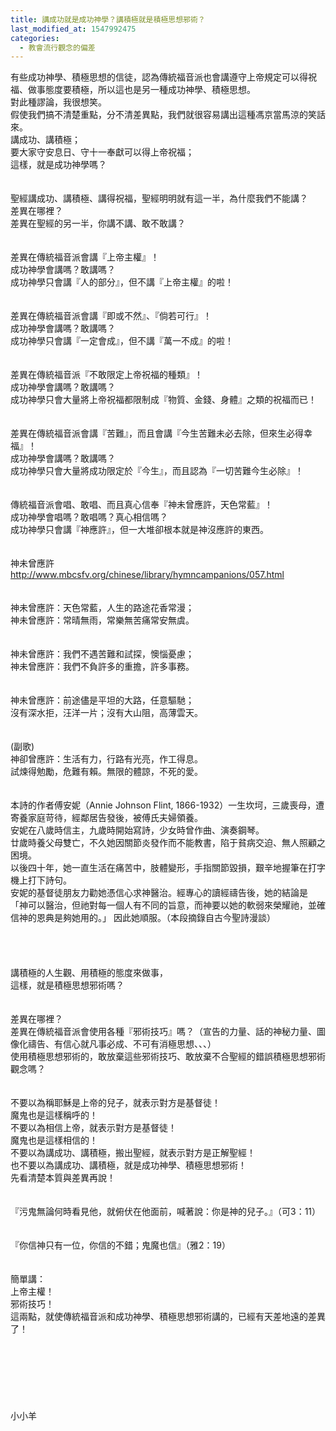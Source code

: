```yaml
---
title: 講成功就是成功神學？講積極就是積極思想邪術？
last_modified_at: 1547992475
categories:
  - 教會流行觀念的偏差
---
```


有些成功神學、積極思想的信徒，認為傳統福音派也會講遵守上帝規定可以得祝福、做事態度要積極，所以這也是另一種成功神學、積極思想。<br>對此種謬論，我很想笑。<br>假使我們搞不清楚重點，分不清差異點，我們就很容易講出這種馮京當馬涼的笑話來。<br><!--more-->講成功、講積極；<br>要大家守安息日、守十一奉獻可以得上帝祝福；<br>這樣，就是成功神學嗎？<br><br><br>聖經講成功、講積極、講得祝福，聖經明明就有這一半，為什麼我們不能講？<br>差異在哪裡？<br>差異在聖經的另一半，你講不講、敢不敢講？<br><br><br>差異在傳統福音派會講『上帝主權』！<br>成功神學會講嗎？敢講嗎？<br>成功神學只會講『人的部分』，但不講『上帝主權』的啦！<br><br><br>差異在傳統福音派會講『即或不然』、『倘若可行』！<br>成功神學會講嗎？敢講嗎？<br>成功神學只會講『一定會成』，但不講『萬一不成』的啦！<br><br><br>差異在傳統福音派『不敢限定上帝祝福的種類』！<br>成功神學會講嗎？敢講嗎？<br>成功神學只會大量將上帝祝福都限制成『物質、金錢、身體』之類的祝福而已！<br><br><br>差異在傳統福音派會講『苦難』，而且會講『今生苦難未必去除，但來生必得幸福』！<br>成功神學會講嗎？敢講嗎？<br>成功神學只會大量將成功限定於『今生』，而且認為『一切苦難今生必除』！<br><br><br>傳統福音派會唱、敢唱、而且真心信奉『神未曾應許，天色常藍』！<br>成功神學會唱嗎？敢唱嗎？真心相信嗎？<br>成功神學只會講『神應許』，但一大堆卻根本就是神沒應許的東西。<br><br><br>神未曾應許<br>http://www.mbcsfv.org/chinese/library/hymncampanions/057.html<br><br><br>神未曾應許：天色常藍，人生的路途花香常漫；<br>神未曾應許：常晴無雨，常樂無苦痛常安無虞。<br><br><br>神未曾應許：我們不遇苦難和試探，懊惱憂慮；<br>神未曾應許：我們不負許多的重擔，許多事務。<br><br><br>神未曾應許：前途儘是平坦的大路，任意驅馳；<br>沒有深水拒，汪洋一片；沒有大山阻，高薄雲天。<br><br><br>(副歌) <br>神卻曾應許：生活有力，行路有光亮，作工得息。<br>試煉得勉勵，危難有賴。無限的體諒，不死的愛。<br><br><br>本詩的作者傅安妮（Annie Johnson Flint,  1866-1932）一生坎坷，三歲喪母，遭寄養家庭苛待，經鄰居告發後，被傅氏夫婦領養。<br>安妮在八歲時信主，九歲時開始寫詩，少女時曾作曲、演奏鋼琴。<br>廿歲時養父母雙亡，不久她因關節炎發作而不能教書，陷于貧病交迫、無人照顧之困境。<br>以後四十年，她一直生活在痛苦中，肢體變形，手指關節毀損，艱辛地握筆在打字機上打下詩句。<br>安妮的基督徒朋友力勸她憑信心求神醫治。經專心的讀經禱告後，她的結論是<br>「神可以醫治，但祂對每一個人有不同的旨意，而神要以她的軟弱來榮耀祂，並確信神的恩典是夠她用的。」 因此她順服。（本段摘錄自古今聖詩漫談）<br><br><br><br><br>講積極的人生觀、用積極的態度來做事，<br>這樣，就是積極思想邪術嗎？<br><br><br>差異在哪裡？<br>差異在傳統福音派會使用各種『邪術技巧』嗎？（宣告的力量、話的神秘力量、圖像化禱告、有信心就凡事必成、不可有消極思想、、、）<br>使用積極思想邪術的，敢放棄這些邪術技巧、敢放棄不合聖經的錯誤積極思想邪術觀念嗎？<br><br><br>不要以為稱耶穌是上帝的兒子，就表示對方是基督徒！<br>魔鬼也是這樣稱呼的！<br>不要以為相信上帝，就表示對方是基督徒！<br>魔鬼也是這樣相信的！<br>不要以為講成功、講積極，搬出聖經，就表示對方是正解聖經！<br>也不要以為講成功、講積極，就是成功神學、積極思想邪術！<br>先看清楚本質與差異再說！<br><br><br>『污鬼無論何時看見他，就俯伏在他面前，喊著說：你是神的兒子。』（可3：11）<br><br><br>『你信神只有一位，你信的不錯；鬼魔也信』（雅2：19）<br><br><br>簡單講：<br>上帝主權！<br>邪術技巧！<br>這兩點，就使傳統福音派和成功神學、積極思想邪術講的，已經有天差地遠的差異了！<br><br><br><br><br><br><br><br>小小羊
